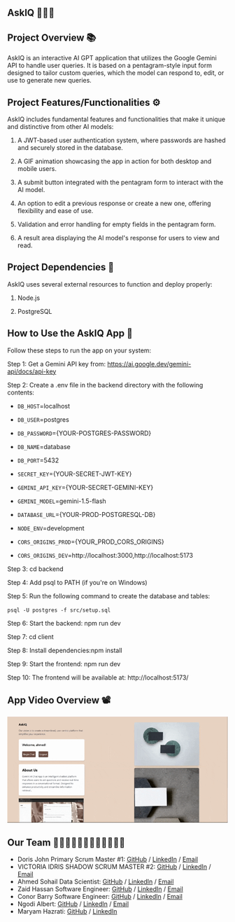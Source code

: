 ## AskIQ 🤖👨‍💻

## Project Overview 📚

AskIQ is an interactive AI GPT application that utilizes the Google Gemini API to handle user queries. It is based on a pentagram-style input form designed to tailor custom queries, which the model can respond to, edit, or use to generate new queries.

## Project Features/Functionalities ⚙️

AskIQ includes fundamental features and functionalities that make it unique and distinctive from other AI models:

 1. A JWT-based user authentication system, where passwords are hashed and securely stored in the database.

 2. A GIF animation showcasing the app in action for both desktop and mobile users.

 3. A submit button integrated with the pentagram form to interact with the AI model.

 4. An option to edit a previous response or create a new one, offering flexibility and ease of use.

 5. Validation and error handling for empty fields in the pentagram form.

 6. A result area displaying the AI model's response for users to view and read.

## Project Dependencies 🔗

AskIQ uses several external resources to function and deploy properly:

 1. Node.js

 2. PostgreSQL

## How to Use the AskIQ App 📃

Follow these steps to run the app on your system:

Step 1: Get a Gemini API key from: https://ai.google.dev/gemini-api/docs/api-key

Step 2: Create a .env file in the backend directory with the following contents:

 * `DB_HOST`=localhost
   
 * `DB_USER`=postgres
   
 * `DB_PASSWORD`={YOUR-POSTGRES-PASSWORD}
    
 * `DB_NAME`=database
   
* `DB_PORT`=5432
    
 * `SECRET_KEY`={YOUR-SECRET-JWT-KEY}
     
 * `GEMINI_API_KEY`={YOUR-SECRET-GEMINI-KEY}
   
 * `GEMINI_MODEL`=gemini-1.5-flash
   
 * `DATABASE_URL`={YOUR-PROD-POSTGRESQL-DB}
   
 * `NODE_ENV`=development
   
 * `CORS_ORIGINS_PROD`={YOUR_PROD_CORS_ORIGINS}
     
 * `CORS_ORIGINS_DEV`=http://localhost:3000,http://localhost:5173  

Step 3: cd backend

Step 4: Add psql to PATH (if you're on Windows)

Step 5: Run the following command to create the database and tables:

`psql -U postgres -f src/setup.sql`

Step 6: Start the backend: npm run dev

Step 7: cd client

Step 8: Install dependencies:npm install

Step 9: Start the frontend: npm run dev

Step 10: The frontend will be available at: http://localhost:5173/

## App Video Overview 📽️

![App demo - Desktop](/client/public/desktop_gif.gif)

## Our Team 👱🏻‍♀️👩🏻‍🦰👩🏻👧🏽👧🏾

- Doris John Primary Scrum Master #1: [GitHub](https://github.com/Djohn25) / [LinkedIn](https://www.linkedin.com/in/dorisukpejohn/) / [Email](Jsecus23@gmail.com)
- VICTORIA IDRIS SHADOW SCRUM MASTER #2: [GitHub](https://github.com/VICTORIAIDRIS) / [LinkedIn](https://linkedin.com/in/VICTORIA-IDRIS-7847A1177) / [Email](UNEKWUIDRIS@GMAIL.COM)
- Ahmed Sohail Data Scientist: [GitHub](https://github.com/Ahmed-Sohail2000) / [LinkedIn](https://www.linkedin.com/in/ahmed-sohail/) / [Email](ahmedsohail02000@gmail.com)
- Zaid Hassan Software Engineer: [GitHub](https://github.com/ZaidHassan96) / [LinkedIn](https://www.linkedin.com/in/zaid-h-b12b421ab/) / [Email](zaidhas96@outlook.com)
- Conor Barry Software Engineer: [GitHub](https://github.com/CaptOrb) / [LinkedIn](https://www.linkedin.com/in/conor-barry1/) / [Email](tehorb13@gmail.com)
- Ngodi Albert: [GitHub](https://github.com/ngodi) / [LinkedIn](https://linkedin.com/in/albertngodi) / [Email](albertngodi@gmail.com)
- Maryam Hazrati: [GitHub](https://github.com/Maryamh12) / [LinkedIn](https://www.linkedin.com/in/maryam-hazratiii/)
